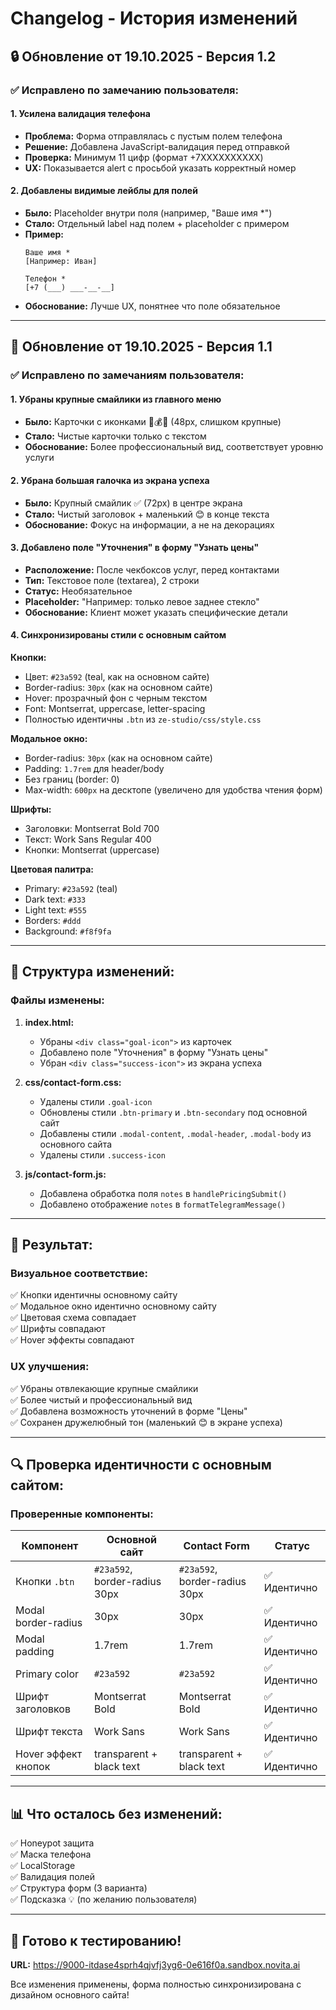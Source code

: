 # Changelog - История изменений

## 🔒 Обновление от 19.10.2025 - Версия 1.2

### ✅ Исправлено по замечанию пользователя:

#### **1. Усилена валидация телефона**
- **Проблема:** Форма отправлялась с пустым полем телефона
- **Решение:** Добавлена JavaScript-валидация перед отправкой
- **Проверка:** Минимум 11 цифр (формат +7XXXXXXXXXX)
- **UX:** Показывается alert с просьбой указать корректный номер

#### **2. Добавлены видимые лейблы для полей**
- **Было:** Placeholder внутри поля (например, "Ваше имя *")
- **Стало:** Отдельный label над полем + placeholder с примером
- **Пример:**
  ```
  Ваше имя *
  [Например: Иван]
  
  Телефон *
  [+7 (___) ___-__-__]
  ```
- **Обоснование:** Лучше UX, понятнее что поле обязательное

---

## 🎨 Обновление от 19.10.2025 - Версия 1.1

### ✅ Исправлено по замечаниям пользователя:

#### **1. Убраны крупные смайлики из главного меню**
- **Было:** Карточки с иконками 📅💰💬 (48px, слишком крупные)
- **Стало:** Чистые карточки только с текстом
- **Обоснование:** Более профессиональный вид, соответствует уровню услуги

#### **2. Убрана большая галочка из экрана успеха**
- **Было:** Крупный смайлик ✅ (72px) в центре экрана
- **Стало:** Чистый заголовок + маленький 😊 в конце текста
- **Обоснование:** Фокус на информации, а не на декорациях

#### **3. Добавлено поле "Уточнения" в форму "Узнать цены"**
- **Расположение:** После чекбоксов услуг, перед контактами
- **Тип:** Текстовое поле (textarea), 2 строки
- **Статус:** Необязательное
- **Placeholder:** "Например: только левое заднее стекло"
- **Обоснование:** Клиент может указать специфические детали

#### **4. Синхронизированы стили с основным сайтом**

**Кнопки:**
- Цвет: `#23a592` (teal, как на основном сайте)
- Border-radius: `30px` (как на основном сайте)
- Hover: прозрачный фон с черным текстом
- Font: Montserrat, uppercase, letter-spacing
- Полностью идентичны `.btn` из `ze-studio/css/style.css`

**Модальное окно:**
- Border-radius: `30px` (как на основном сайте)
- Padding: `1.7rem` для header/body
- Без границ (border: 0)
- Max-width: `600px` на десктопе (увеличено для удобства чтения форм)

**Шрифты:**
- Заголовки: Montserrat Bold 700
- Текст: Work Sans Regular 400
- Кнопки: Montserrat (uppercase)

**Цветовая палитра:**
- Primary: `#23a592` (teal)
- Dark text: `#333`
- Light text: `#555`
- Borders: `#ddd`
- Background: `#f8f9fa`

---

## 📝 Структура изменений:

### Файлы изменены:
1. **index.html:**
   - Убраны `<div class="goal-icon">` из карточек
   - Добавлено поле "Уточнения" в форму "Узнать цены"
   - Убран `<div class="success-icon">` из экрана успеха

2. **css/contact-form.css:**
   - Удалены стили `.goal-icon`
   - Обновлены стили `.btn-primary` и `.btn-secondary` под основной сайт
   - Добавлены стили `.modal-content`, `.modal-header`, `.modal-body` из основного сайта
   - Удалены стили `.success-icon`

3. **js/contact-form.js:**
   - Добавлена обработка поля `notes` в `handlePricingSubmit()`
   - Добавлено отображение `notes` в `formatTelegramMessage()`

---

## 🎯 Результат:

### Визуальное соответствие:
✅ Кнопки идентичны основному сайту  
✅ Модальное окно идентично основному сайту  
✅ Цветовая схема совпадает  
✅ Шрифты совпадают  
✅ Hover эффекты совпадают  

### UX улучшения:
✅ Убраны отвлекающие крупные смайлики  
✅ Более чистый и профессиональный вид  
✅ Добавлена возможность уточнений в форме "Цены"  
✅ Сохранен дружелюбный тон (маленький 😊 в экране успеха)  

---

## 🔍 Проверка идентичности с основным сайтом:

### Проверенные компоненты:

| Компонент | Основной сайт | Contact Form | Статус |
|-----------|---------------|--------------|--------|
| Кнопки `.btn` | `#23a592`, border-radius 30px | `#23a592`, border-radius 30px | ✅ Идентично |
| Modal border-radius | 30px | 30px | ✅ Идентично |
| Modal padding | 1.7rem | 1.7rem | ✅ Идентично |
| Primary color | `#23a592` | `#23a592` | ✅ Идентично |
| Шрифт заголовков | Montserrat Bold | Montserrat Bold | ✅ Идентично |
| Шрифт текста | Work Sans | Work Sans | ✅ Идентично |
| Hover эффект кнопок | transparent + black text | transparent + black text | ✅ Идентично |

---

## 📊 Что осталось без изменений:

✅ Honeypot защита  
✅ Маска телефона  
✅ LocalStorage  
✅ Валидация полей  
✅ Структура форм (3 варианта)  
✅ Подсказка 💡 (по желанию пользователя)  

---

## 🚀 Готово к тестированию!

**URL:** https://9000-itdase4sprh4qjvfj3yg6-0e616f0a.sandbox.novita.ai

Все изменения применены, форма полностью синхронизирована с дизайном основного сайта!
